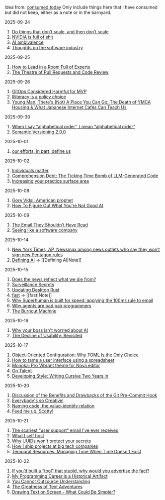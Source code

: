 Idea from: [consumed.today](https://consumed.today/)
Only include things here that I have consumed but did not keep, either as a note or in the barnyard.

2025-09-24
1. [Do things that don’t scale, and then don’t scale]( https://derwiki.medium.com/do-things-that-dont-scale-and-then-don-t-scale-9fd2cd7e2156)
2. [NVIDIA is full of shit](https://blog.sebin-nyshkim.net/posts/nvidia-is-full-of-shit/ )
3. [AI ambivalence](https://nolanlawson.com/2025/04/02/ai-ambivalence/)
4. [Thoughts on the software industry](https://linus.coffee/note/software-industry/)

2025-09-25
1. [How to Lead in a Room Full of Experts](https://idiallo.com/blog/how-to-lead-in-a-room-full-of-experts)
2. [The Theatre of Pull Requests and Code Review](https://meks.quest/blogs/the-theatre-of-pull-requests-and-code-review)

2025-09-26
1. [GitOps Considered Harmful for MVP](https://knockdata.com/blog/gitops-considered-harmful)
2. [Illiteracy is a policy choice](https://www.theargumentmag.com/p/illiteracy-is-a-policy-choice)
3. [Young Man, There's (Not) A Place You Can Go: The Death of YMCA Housing & What Japanese Internet Cafés Can Teach Us](https://www.governance.fyi/p/young-man-theres-not-a-place-you)

2025-09-30
1. [When I say “alphabetical order”, I mean “alphabetical order”](https://sebastiano.tronto.net/blog/2025-09-28-alphabetic-order/)
2. [Semantic Versioning 2.0.0](https://semver.org/)

2025-10-01
1. [our efforts, in part, define us](https://weakty.com/posts/efforts/)

2025-10-02
1. [Individuals matter](https://danluu.com/people-matter/)
2. [Comprehension Debt: The Ticking Time Bomb of LLM-Generated Code](https://codemanship.wordpress.com/2025/09/30/comprehension-debt-the-ticking-time-bomb-of-llm-generated-code/)
3. [Increasing your practice surface area](https://www.indiehackers.com/post/lifestyle/increasing-your-practice-surface-area-agxYGi9bL0gd1WYYQZAu)

2025-10-08
1. [Gore Vidal: American prophet](https://www.newstatesman.com/ideas/2025/10/gore-vidal-american-prophet)
2. [How To Figure Out What You're Not Good At](https://blog.martin-haehnel.de/2025/10/07/how-to-figure-out-what-you-re-not-good-at/)

2025-10-09
1. [The Email They Shouldn't Have Read](https://it-notes.dragas.net/2025/10/08/the-email-they-shouldnt-have-read/)
2. [Seeing like a software company](https://www.seangoedecke.com/seeing-like-a-software-company/#fnref-2)

2025-10-14
1. [New York Times, AP, Newsmax among news outlets who say they won’t sign new Pentagon rules](https://apnews.com/article/pentagon-press-access-defense-department-rules-95878bce05096912887701eaa6d019c6)
2. [Defining AI](https://ali-alkhatib.com/blog/defining-ai) -> [[Defining AI|Note]]

2025-10-15
1. [Does the news reflect what we die from?](https://ourworldindata.org/does-the-news-reflect-what-we-die-from)
2. [Surveillance Secrets](https://www.lighthousereports.com/investigation/surveillance-secrets/)
3. [Updating Desktop Rust](https://tritium.legal/blog/update)
4. [fast](https://www.catherinejue.com/fast) -> [[fast|Note]]
5. [Why Superhuman is built for speed: applying the 100ms rule to email](https://blog.superhuman.com/superhuman-is-built-for-speed/?utm_source=catherinejue&utm_medium=email)
6. [Why agents are bad pair programmers](https://justin.searls.co/posts/why-agents-are-bad-pair-programmers/)
7. [The Burnout Machine](https://unionize.fyi/)

2025-10-16
1. [Why your boss isn't worried about AI](https://boydkane.com/essays/boss)
2. [The Decline of Usability: Revisited](https://datagubbe.se/usab2/)

2025-10-17
1. [Object-Oriented Configuration: Why TOML Is the Only Choice](https://agent-ci.com/blog/2025/10/15/object-oriented-configuration-why-toml-is-the-only-choice)
2. [How to tame a user interface using a spreadsheet](https://blog.gingerbeardman.com/2025/10/11/how-to-tame-a-user-interface-using-a-spreadsheet/)
3. [Monokai Pro Vibrant theme for Nova editor](https://blog.gingerbeardman.com/2025/05/14/monokai-pro-vibrant-theme-for-nova-editor/)
4. [On Talent](https://www.felixstocker.com/blog/talent)
5. [Developing Style: Writing Cursive Two Years In](https://brianschrader.com/archive/developing-style-writing-cursive-two-years-in/)

2025-10-20
1. [Discussion of the Benefits and Drawbacks of the Git Pre-Commit Hook](https://yeldirium.de/2025/10/09/pre-commit-hooks/index.html)
2. [Everybody's so Creative!](https://daymare.net/blogs/everbody-so-creative/)
3. [Naming code, the value-identity relation](https://tangrammer.codeberg.page/on-the-clojure-move/output/posts/naming-code.html)
4. [Feed me up, Scotty!](https://feed-me-up-scotty.vincenttunru.com/)

2925-10-21
1. [The scariest “user support” email I’ve ever received](https://www.devas.life/the-scariest-user-support-email-ive-ever-received/)
2. [What I self host](https://fredrikmeyer.net/2025/10/18/what-i-self-host.html)
3. [Why UUIDs won't protect your secrets](https://alexsci.com/blog/uuids-and-idor/)
4. [How I ship projects at big tech companies](https://www.seangoedecke.com/how-to-ship/)
5. [Temporal Resources: Managing Time When Time Doesn't Exist](https://multiverseemployeehandbook.com/blog/temporal-resources-managing-time-when-time-doesnt-exist/)

2025-10-22
1. [If you’d built a “tool” that stupid, why would you advertise the fact?](https://svpow.com/2025/10/13/if-youd-built-a-tool-that-stupid-why-would-you-advertise-the-fact/)
2. [My Programming Career is a Historical Artifact](https://payne.io/posts/historical-artifact/)
3. [You Cannot Outsource Understanding](https://russmiles.substack.com/p/you-cannot-outsource-understanding)
4. [The Greatness of Text Adventures](https://entropicthoughts.com/the-greatness-of-text-adventures)
5. [Drawing Text on Screen - What Could Be Simpler?](https://cv.co.hu/csabi/drawing-text-performance-graphical-vs-console.html)